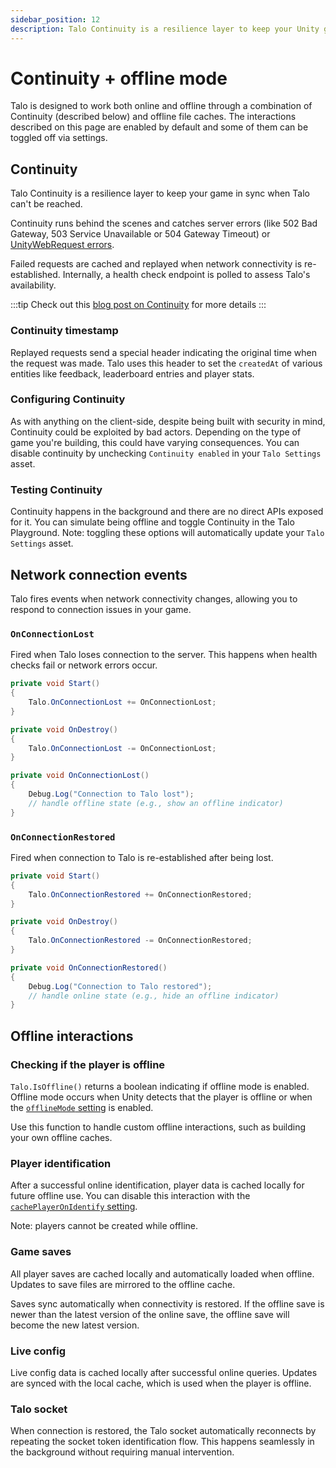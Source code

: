 ```yaml
---
sidebar_position: 12
description: Talo Continuity is a resilience layer to keep your Unity game in sync if Talo can't be reached and when players are offline.
---
```


# Continuity + offline mode

Talo is designed to work both online and offline through a combination of Continuity (described below) and offline file caches. The interactions described on this page are enabled by default and some of them can be toggled off via settings.

## Continuity

Talo Continuity is a resilience layer to keep your game in sync when Talo can't be reached.

Continuity runs behind the scenes and catches server errors (like 502 Bad Gateway, 503 Service Unavailable or 504 Gateway Timeout) or [UnityWebRequest errors](https://docs.unity3d.com/ScriptReference/Networking.UnityWebRequest.Result.html).

Failed requests are cached and replayed when network connectivity is re-established. Internally, a health check endpoint is polled to assess Talo's availability.

:::tip
Check out this [blog post on Continuity](https://trytalo.com/blog/continuity-announcement?utm_source=docs&utm_medium=tip) for more details
:::

### Continuity timestamp

Replayed requests send a special header indicating the original time when the request was made. Talo uses this header to set the `createdAt` of various entities like feedback, leaderboard entries and player stats.

### Configuring Continuity

As with anything on the client-side, despite being built with security in mind, Continuity could be exploited by bad actors. Depending on the type of game you're building, this could have varying consequences. You can disable continuity by unchecking `Continuity enabled` in your `Talo Settings` asset.

### Testing Continuity

Continuity happens in the background and there are no direct APIs exposed for it. You can simulate being offline and toggle Continuity in the Talo Playground. Note: toggling these options will automatically update your `Talo Settings` asset.

## Network connection events

Talo fires events when network connectivity changes, allowing you to respond to connection issues in your game.

### `OnConnectionLost`

Fired when Talo loses connection to the server. This happens when health checks fail or network errors occur.

```csharp
private void Start()
{
	Talo.OnConnectionLost += OnConnectionLost;
}

private void OnDestroy()
{
	Talo.OnConnectionLost -= OnConnectionLost;
}

private void OnConnectionLost()
{
	Debug.Log("Connection to Talo lost");
	// handle offline state (e.g., show an offline indicator)
}
```

### `OnConnectionRestored`

Fired when connection to Talo is re-established after being lost.

```csharp
private void Start()
{
	Talo.OnConnectionRestored += OnConnectionRestored;
}

private void OnDestroy()
{
	Talo.OnConnectionRestored -= OnConnectionRestored;
}

private void OnConnectionRestored()
{
	Debug.Log("Connection to Talo restored");
	// handle online state (e.g., hide an offline indicator)
}
```

## Offline interactions

### Checking if the player is offline

`Talo.IsOffline()` returns a boolean indicating if offline mode is enabled. Offline mode occurs when Unity detects that the player is offline or when the [`offlineMode` setting](settings-reference#offlinemode) is enabled.

Use this function to handle custom offline interactions, such as building your own offline caches.

### Player identification

After a successful online identification, player data is cached locally for future offline use. You can disable this interaction with the [`cachePlayerOnIdentify` setting](settings-reference#cacheplayeronidentify).

Note: players cannot be created while offline.

### Game saves

All player saves are cached locally and automatically loaded when offline. Updates to save files are mirrored to the offline cache.

Saves sync automatically when connectivity is restored. If the offline save is newer than the latest version of the online save, the offline save will become the new latest version.

### Live config

Live config data is cached locally after successful online queries. Updates are synced with the local cache, which is used when the player is offline.

### Talo socket

When connection is restored, the Talo socket automatically reconnects by repeating the socket token identification flow. This happens seamlessly in the background without requiring manual intervention.
